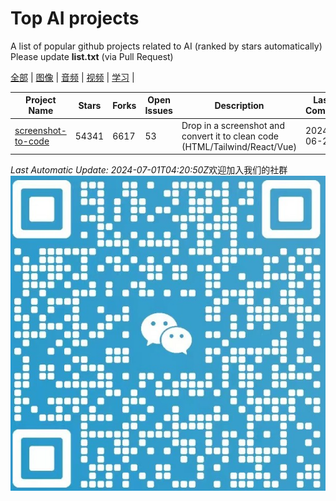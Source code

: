 # Top AI projects
A list of popular github projects related to AI (ranked by stars automatically)
Please update **list.txt** (via Pull Request)

<a href="./README.md">全部</a> |   <a href="./READMEpicture.md">图像</a> |   <a href="./READMEaudio.md">音频</a> | <a href="./READMEvideo.md">视频</a> | <a href="./READMElearn.md">学习</a> | 

| Project Name | Stars | Forks | Open Issues | Description | Last Commit |
| ------------ | ----- | ----- | ----------- | ----------- | ----------- |
| [screenshot-to-code](https://github.com/abi/screenshot-to-code) | 54341 | 6617 | 53 | Drop in a screenshot and convert it to clean code (HTML/Tailwind/React/Vue) | 2024-06-27 |

*Last Automatic Update: 2024-07-01T04:20:50Z*欢迎加入我们的社群 ![](https://raw.githubusercontent.com/mouuii/picture/master/weichat.jpg) 